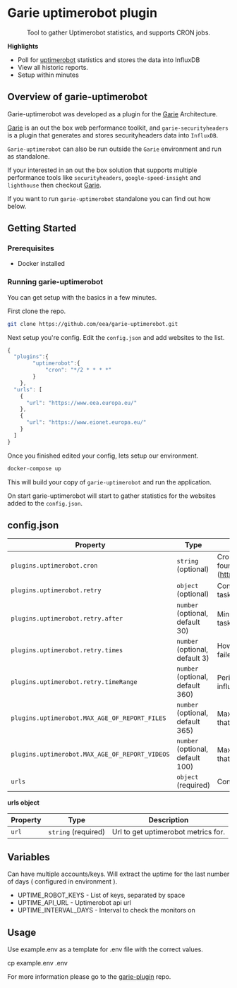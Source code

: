 # Garie uptimerobot plugin

<p align="center">
  <p align="center">Tool to gather Uptimerobot statistics, and supports CRON jobs.<p>
</p>

**Highlights**

-   Poll for [uptimerobot](https://uptimerobot.com/) statistics and stores the data into InfluxDB
-   View all historic reports.
-   Setup within minutes

## Overview of garie-uptimerobot

Garie-uptimerobot was developed as a plugin for the [Garie](https://github.com/boyney123/garie) Architecture.

[Garie](https://github.com/boyney123/garie) is an out the box web performance toolkit, and `garie-securityheaders` is a plugin that generates and stores securityheaders data into `InfluxDB`.

`Garie-uptimerobot` can also be run outside the `Garie` environment and run as standalone.

If your interested in an out the box solution that supports multiple performance tools like `securityheaders`, `google-speed-insight` and `lighthouse` then checkout [Garie](https://github.com/boyney123/garie).

If you want to run `garie-uptimerobot` standalone you can find out how below.

## Getting Started

### Prerequisites

-   Docker installed

### Running garie-uptimerobot

You can get setup with the basics in a few minutes.

First clone the repo.

```sh
git clone https://github.com/eea/garie-uptimerobot.git
```

Next setup you're config. Edit the `config.json` and add websites to the list.

```javascript
{
  "plugins":{
        "uptimerobot":{
            "cron": "*/2 * * * *"
        }
    },
  "urls": [
    {
      "url": "https://www.eea.europa.eu/"
    },
    {
      "url": "https://www.eionet.europa.eu/"
    }
  ]
}
```

Once you finished edited your config, lets setup our environment.

```sh
docker-compose up
```

This will build your copy of `garie-uptimerobot` and run the application.

On start garie-uptimerobot will start to gather statistics for the websites added to the `config.json`.

## config.json

| Property | Type                | Description                                                                          |
| -------- | ------------------- | ------------------------------------------------------------------------------------ |
| `plugins.uptimerobot.cron`   | `string` (optional) | Cron timer. Supports syntax can be found [here].(https://www.npmjs.com/package/cron) |
| `plugins.uptimerobot.retry`   | `object` (optional) | Configuration how to retry the failed tasks |
| `plugins.uptimerobot.retry.after`   | `number` (optional, default 30) | Minutes before we retry to execute the tasks |
| `plugins.uptimerobot.retry.times`   | `number` (optional, default 3) | How many time to retry to execute the failed tasks |
| `plugins.uptimerobot.retry.timeRange`   | `number` (optional, default 360) | Period in minutes to be checked in influx, to know if a task failed |
| `plugins.uptimerobot.MAX_AGE_OF_REPORT_FILES`   | `number` (optional, default 365) | Maximum age (in days) of report files that can be deleted. |
| `plugins.uptimerobot.MAX_AGE_OF_REPORT_VIDEOS`   | `number` (optional, default 100) | Maximum age (in days) of report videos that can be deleted. |
| `urls`   | `object` (required) | Config for lighthouse. More detail below |

**urls object**

| Property | Type                | Description                         |
| -------- | ------------------- | ----------------------------------- |
| `url`    | `string` (required) | Url to get uptimerobot metrics for.   |

## Variables
Can have multiple accounts/keys. Will extract the uptime for the last number of days ( configured in environment ).

- UPTIME_ROBOT_KEYS - List of keys, separated by space 
- UPTIME_API_URL - Uptimerobot api url
- UPTIME_INTERVAL_DAYS - Interval to check the monitors on

## Usage

Use example.env as a template for .env file with the correct values.

cp example.env .env

For more information please go to the [garie-plugin](https://github.com/eea/garie-plugin) repo.


